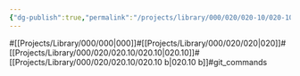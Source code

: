 ```yaml
---
{"dg-publish":true,"permalink":"/projects/library/000/020/020-10/020-10-b/","noteIcon":"0","created":"2024-02-23T13:26:23.618+09:00","updated":"2024-02-23T13:44:46.344+09:00"}
---
```


#[[Projects/Library/000/000\|000]]#[[Projects/Library/000/020/020\|020]]#[[Projects/Library/000/020/020.10/020.10\|020.10]]#[[Projects/Library/000/020/020.10/020.10 b\|020.10 b]]#git_commands


